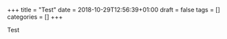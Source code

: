 +++
title = "Test"
date = 2018-10-29T12:56:39+01:00
draft = false
tags = []
categories = []
+++

Test
